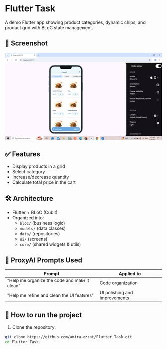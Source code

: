 # Flutter Task

A demo Flutter app showing product categories, dynamic chips, and product grid with BLoC state management.

## 📸 Screenshot

![App Screen](screenshot/ui_screen.jpg)

## ✅ Features
- Display products in a grid
- Select category
- Increase/decrease quantity
- Calculate total price in the cart

## 🛠 Architecture
- Flutter + BLoC (Cubit)
- Organized into:
    - `bloc/` (business logic)
    - `models/` (data classes)
    - `data/` (repositories)
    - `ui/` (screens)
    - `core/` (shared widgets & utils)

## 🤖 ProxyAI Prompts Used
| Prompt | Applied to |
|--|--|
| "Help me organize the code and make it clean" | Code organization |
| "Help me refine and clean the UI features" | UI polishing and improvements |

## 🚀 How to run the project
1. Clone the repository:
```bash
git clone https://github.com/amira-ezzat/Flutter_Task.git
cd Flutter_Task
